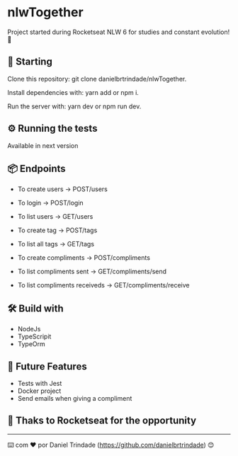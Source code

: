 # nlwTogether

Project started during Rocketseat NLW 6 for studies and constant evolution! 🚀

## 🚀 Starting

Clone this repository: git clone danielbrtrindade/nlwTogether.

Install dependencies with: yarn add or npm i.

Run the server with: yarn dev or npm run dev.

## ⚙️ Running the tests

Available in next version

## 📦 Endpoints

- To create users -> POST/users
- To login -> POST/login
- To list users -> GET/users

- To create tag -> POST/tags
- To list all tags -> GET/tags

- To create compliments -> POST/compliments
- To list compliments sent -> GET/compliments/send
- To list compliments receiveds -> GET/compliments/receive

## 🛠️ Build with

- NodeJs
- TypeScripit
- TypeOrm

## 📌 Future Features

- Tests with Jest
- Docker project
- Send emails when giving a compliment

## 🎁 Thaks to Rocketseat for the opportunity

---
⌨️ com ❤️ por Daniel Trindade (https://github.com/danielbrtrindade) 😊
